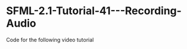 SFML-2.1-Tutorial-41---Recording-Audio
======================================

Code for the following video tutorial 
